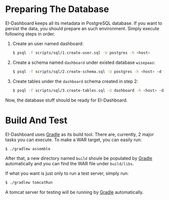 # Preparing The Database
EI-Dashboard keeps all its metadata in PostgreSQL database.
If you want to persist the data, you should prepare an such environment.
Simply execute following steps in order.

  1. Create an user named dashboard:
  
     ```sh
     $ psql -f scripts/sql/1.create-user.sql -U postgres -h <host>
     ```
     
  2. Create a schema named `dashboard` under existed database `wisepaas`:

     ```sh
     $ psql -f scripts/sql/2.create-schema.sql -U postgres -h <host> -d wisepaas
     ```

  3. Create tables under the `dashboard` schema created in step 2:

     ```sh
     $ psql -f scripts/sql/3.create-tables.sql -U dashboard -h <host> -d wisepaas
     ```

Now, the database stuff should be ready for EI-Dashboard.


# Build And Test
EI-Dashboard uses [Gradle](https://gradle.org/) as its build tool. There are,
currently, 2 major tasks you can execute. To make a WAR target, you can easily
run:

```sh
$ ./gradlew assemble
```

After that, a new directory named `build` shoule be populated by
[Gradle](https://gradle.org/) automatically and you can find the WAR file
under `build/libs`.

If what you want is just only to run a test server, simply run:

```sh
$ ./gradlew tomcatRun
```

A tomcat server for testing will be running by [Gradle](https://gradle.org/)
automatically.
